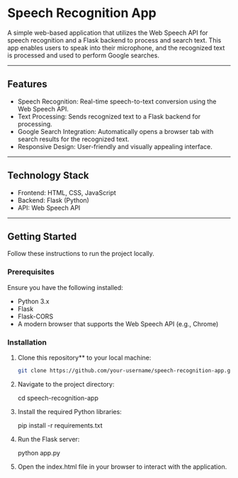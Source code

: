 # Speech Recognition App

A simple web-based application that utilizes the Web Speech API for speech recognition and a Flask backend to process and search text. This app enables users to speak into their microphone, and the recognized text is processed and used to perform Google searches.

---

## Features

- Speech Recognition: Real-time speech-to-text conversion using the Web Speech API.  
- Text Processing: Sends recognized text to a Flask backend for processing.  
- Google Search Integration: Automatically opens a browser tab with search results for the recognized text.  
- Responsive Design: User-friendly and visually appealing interface.  

---

## Technology Stack

- Frontend: HTML, CSS, JavaScript  
- Backend: Flask (Python)  
- API: Web Speech API  

---

## Getting Started

Follow these instructions to run the project locally.

### Prerequisites

Ensure you have the following installed:

- Python 3.x  
- Flask  
- Flask-CORS  
- A modern browser that supports the Web Speech API (e.g., Chrome)  

### Installation

1. Clone this repository** to your local machine:
   ```bash
   git clone https://github.com/your-username/speech-recognition-app.git
   
2. Navigate to the project directory:

     cd speech-recognition-app
   
4. Install the required Python libraries:

     pip install -r requirements.txt

6. Run the Flask server:

     python app.py
   
8. Open the index.html file in your browser to interact with the application.

